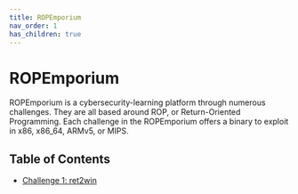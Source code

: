 ```yaml
---
title: ROPEmporium
nav_order: 1
has_children: true
---
```


# ROPEmporium

ROPEmporium is a cybersecurity-learning platform through numerous challenges. They are all based around ROP, or Return-Oriented Programming. Each challenge in the ROPEmporium offers a binary to exploit in x86, x86_64, ARMv5, or MIPS.

## Table of Contents
- [Challenge 1: ret2win](challenges/challenge1%20-%20ret2win.md)